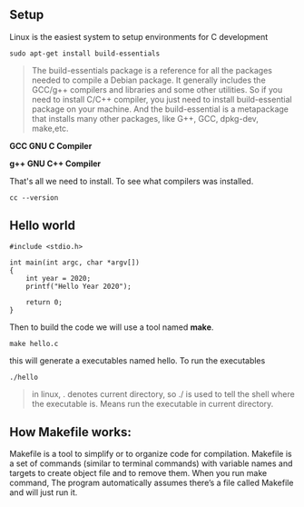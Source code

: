 ## Setup
Linux is the easiest system to setup environments for C development 
```
sudo apt-get install build-essentials 
```
>The build-essentials package is a reference for all the packages needed to compile a Debian package. It generally includes the GCC/g++ compilers and libraries and some other utilities. So if you need to install C/C++ compiler, you just need to install build-essential package on your machine. And the build-essential is a metapackage that installs many other packages, like G++, GCC, dpkg-dev, make,etc.

**GCC GNU C Compiler**

**g++ GNU C++ Compiler**

That's all we need to install. To see what compilers was installed. 
```
cc --version
```

## Hello world
```
#include <stdio.h>

int main(int argc, char *argv[])
{
	int year = 2020;
	printf("Hello Year 2020");

	return 0;
}
```
Then to build the code we will use a tool named **make**. 
```
make hello.c
```
this will generate a executables named hello. To run the executables 
```
./hello
```
> in linux, . denotes current directory, so ./ is used to tell the shell where the executable is. Means run the executable in current directory. 

## How Makefile works:
Makefile is a tool to simplify or to organize code for compilation. Makefile is a set of commands (similar to terminal commands) with variable names and targets to create object file and to remove them. 
When you run make command, The program automatically assumes there’s a file called Makefile and will just run it.